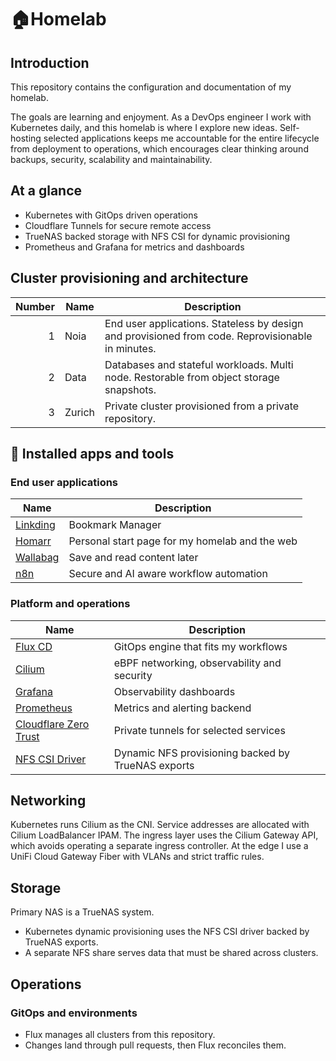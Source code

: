 # 🏠Homelab

## Introduction

This repository contains the configuration and documentation of my homelab.

The goals are learning and enjoyment. As a DevOps engineer I work with Kubernetes daily, and this homelab is where I explore new ideas. Self-hosting selected applications keeps me accountable for the entire lifecycle from deployment to operations, which encourages clear thinking around backups, security, scalability and maintainability.

## At a glance

* Kubernetes with GitOps driven operations
* Cloudflare Tunnels for secure remote access
* TrueNAS backed storage with NFS CSI for dynamic provisioning
* Prometheus and Grafana for metrics and dashboards

## Cluster provisioning and architecture

| Number | Name   | Description                                                                                                   |
|-------:|--------|---------------------------------------------------------------------------------------------------------------|
| 1      | Noia   | End user applications. Stateless by design and provisioned from code. Reprovisionable in minutes.             |
| 2      | Data   | Databases and stateful workloads. Multi node. Restorable from object storage snapshots.                        |
| 3      | Zurich | Private cluster provisioned from a private repository.                                                         |

## 🚀 Installed apps and tools

### End user applications

| Name | Description |
|------|-------------|
| [Linkding](https://linkding.link) | Bookmark Manager |
| [Homarr](https://homarr.dev) | Personal start page for my homelab and the web |
| [Wallabag](https://wallabag.org/) | Save and read content later |
| [n8n](https://n8n.io/) | Secure and AI aware workflow automation |


### Platform and operations

| Name | Description |
|------|-------------|
| [Flux CD](https://fluxcd.io/) | GitOps engine that fits my workflows |
| [Cilium](https://cilium.io/) | eBPF networking, observability and security |
| [Grafana](https://grafana.com/) | Observability dashboards |
| [Prometheus](https://prometheus.io/) | Metrics and alerting backend |
| [Cloudflare Zero Trust](https://developers.cloudflare.com/cloudflare-one/) | Private tunnels for selected services |
| [NFS CSI Driver](https://github.com/kubernetes-csi/csi-driver-nfs) | Dynamic NFS provisioning backed by TrueNAS exports |

## Networking

Kubernetes runs Cilium as the CNI. Service addresses are allocated with Cilium LoadBalancer IPAM. The ingress layer uses the Cilium Gateway API, which avoids operating a separate ingress controller. At the edge I use a UniFi Cloud Gateway Fiber with VLANs and strict traffic rules.

## Storage

Primary NAS is a TrueNAS system.

* Kubernetes dynamic provisioning uses the NFS CSI driver backed by TrueNAS exports.
* A separate NFS share serves data that must be shared across clusters.

## Operations

### GitOps and environments

* Flux manages all clusters from this repository.
* Changes land through pull requests, then Flux reconciles them.

